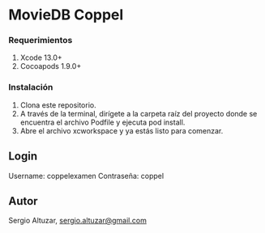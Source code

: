 # MovieDB Coppel

### Requerimientos

1. Xcode 13.0+
2. Cocoapods 1.9.0+

### Instalación 

1. Clona este repositorio.
2. A través de la terminal, dirígete a la carpeta raíz del proyecto donde se encuentra el archivo Podfile y ejecuta pod install.
3. Abre el archivo xcworkspace y ya estás listo para comenzar.

## Login
Username: coppelexamen
Contraseña: coppel

## Autor

Sergio Altuzar, sergio.altuzar@gmail.com
